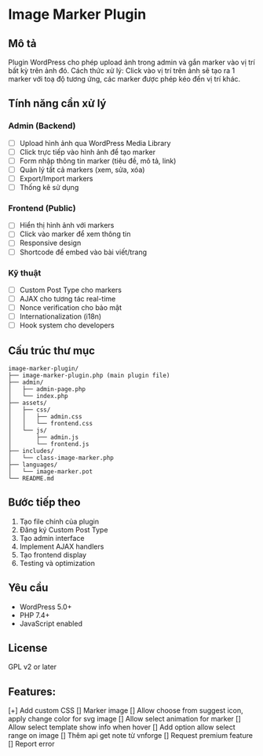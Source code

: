 # Image Marker Plugin

## Mô tả
Plugin WordPress cho phép upload ảnh trong admin và gắn marker vào vị trí bất kỳ trên ảnh đó. Cách thức xử lý: Click vào vị trí trên ảnh sẽ tạo ra 1 marker với toạ độ tương ứng, các marker được phép kéo đến vị trí khác.

## Tính năng cần xử lý

### Admin (Backend)
- [ ] Upload hình ảnh qua WordPress Media Library
- [ ] Click trực tiếp vào hình ảnh để tạo marker
- [ ] Form nhập thông tin marker (tiêu đề, mô tả, link)
- [ ] Quản lý tất cả markers (xem, sửa, xóa)
- [ ] Export/Import markers
- [ ] Thống kê sử dụng

### Frontend (Public)
- [ ] Hiển thị hình ảnh với markers
- [ ] Click vào marker để xem thông tin
- [ ] Responsive design
- [ ] Shortcode để embed vào bài viết/trang

### Kỹ thuật
- [ ] Custom Post Type cho markers
- [ ] AJAX cho tương tác real-time
- [ ] Nonce verification cho bảo mật
- [ ] Internationalization (i18n)
- [ ] Hook system cho developers

## Cấu trúc thư mục
```
image-marker-plugin/
├── image-marker-plugin.php (main plugin file)
├── admin/
│   ├── admin-page.php
│   └── index.php
├── assets/
│   ├── css/
│   │   ├── admin.css
│   │   └── frontend.css
│   └── js/
│       ├── admin.js
│       └── frontend.js
├── includes/
│   └── class-image-marker.php
├── languages/
│   └── image-marker.pot
└── README.md
```

## Bước tiếp theo
1. Tạo file chính của plugin
2. Đăng ký Custom Post Type
3. Tạo admin interface
4. Implement AJAX handlers
5. Tạo frontend display
6. Testing và optimization

## Yêu cầu
- WordPress 5.0+
- PHP 7.4+
- JavaScript enabled

## License
GPL v2 or later 

## Features:
[+] Add custom CSS
[] Marker image
    [] Allow choose from suggest icon, apply change color for svg image
[] Allow select animation for marker
[] Allow select template show info when hover
[] Add option allow select range on image
[] Thêm api get note từ vnforge
[] Request premium feature
[] Report error